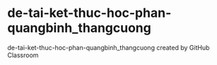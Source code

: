 # de-tai-ket-thuc-hoc-phan-quangbinh_thangcuong
de-tai-ket-thuc-hoc-phan-quangbinh_thangcuong created by GitHub Classroom
